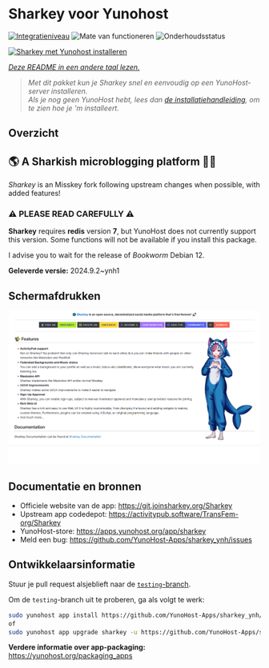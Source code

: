 <!--
NB: Deze README is automatisch gegenereerd door <https://github.com/YunoHost/apps/tree/master/tools/readme_generator>
Hij mag NIET handmatig aangepast worden.
-->

# Sharkey voor Yunohost

[![Integratieniveau](https://dash.yunohost.org/integration/sharkey.svg)](https://ci-apps.yunohost.org/ci/apps/sharkey/) ![Mate van functioneren](https://ci-apps.yunohost.org/ci/badges/sharkey.status.svg) ![Onderhoudsstatus](https://ci-apps.yunohost.org/ci/badges/sharkey.maintain.svg)

[![Sharkey met Yunohost installeren](https://install-app.yunohost.org/install-with-yunohost.svg)](https://install-app.yunohost.org/?app=sharkey)

*[Deze README in een andere taal lezen.](./ALL_README.md)*

> *Met dit pakket kun je Sharkey snel en eenvoudig op een YunoHost-server installeren.*  
> *Als je nog geen YunoHost hebt, lees dan [de installatiehandleiding](https://yunohost.org/install), om te zien hoe je 'm installeert.*

## Overzicht

## 🌎 A Sharkish microblogging platform 🦈🚀 

_Sharkey_ is an Misskey fork following upstream changes when possible, with added features!

### ⚠️ PLEASE READ CAREFULLY ⚠️

**Sharkey** requires **redis** version **7**, but YunoHost does not currently support this version.
Some functions will not be available if you install this package.

I advise you to wait for the release of _Bookworm_ Debian 12.


**Geleverde versie:** 2024.9.2~ynh1

## Schermafdrukken

![Schermafdrukken van Sharkey](./doc/screenshots/screenshot-desktop.png)

## Documentatie en bronnen

- Officiele website van de app: <https://git.joinsharkey.org/Sharkey>
- Upstream app codedepot: <https://activitypub.software/TransFem-org/Sharkey>
- YunoHost-store: <https://apps.yunohost.org/app/sharkey>
- Meld een bug: <https://github.com/YunoHost-Apps/sharkey_ynh/issues>

## Ontwikkelaarsinformatie

Stuur je pull request alsjeblieft naar de [`testing`-branch](https://github.com/YunoHost-Apps/sharkey_ynh/tree/testing).

Om de `testing`-branch uit te proberen, ga als volgt te werk:

```bash
sudo yunohost app install https://github.com/YunoHost-Apps/sharkey_ynh/tree/testing --debug
of
sudo yunohost app upgrade sharkey -u https://github.com/YunoHost-Apps/sharkey_ynh/tree/testing --debug
```

**Verdere informatie over app-packaging:** <https://yunohost.org/packaging_apps>
